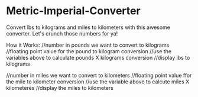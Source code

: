 # Metric-Imperial-Converter
Convert lbs to kilograms and miles to kilometers with this awesome converter. Let's crunch those numbers for ya! 

How it Works:
//number in pounds we want to convert to kilograms
//floating point value for the pound to kilogram conversion
//use the variables above to calculate pounds X kilograms conversion
//display lbs to kilograms

//number in miles we want to convert to kilometers
//floating point value ffor the mile to kilometer conversion
//use the variable above to calcute miles X kilometeres
//display the miles to kilometers

